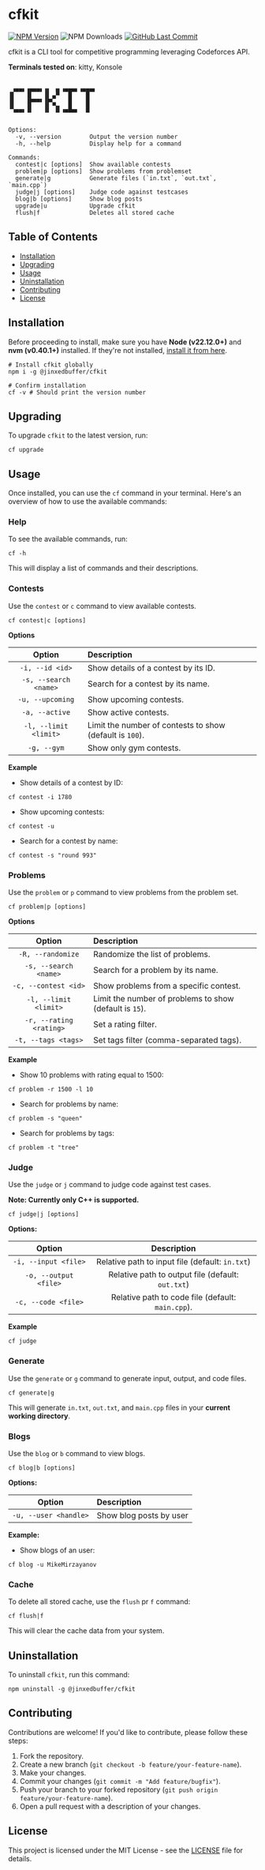 # cfkit

[![NPM Version](https://img.shields.io/npm/v/@jinxedbuffer/cfkit.svg?style=flat)](https://www.npmjs.com/package/@jinxedbuffer/cfkit)
![NPM Downloads](https://img.shields.io/npm/dw/%40jinxedbuffer%2Fcfkit)
[![GitHub Last Commit](https://img.shields.io/github/last-commit/jinxedbuffer/cfkit)](https://github.com/jinxedbuffer/cfkit)

cfkit is a CLI tool for competitive programming leveraging Codeforces API.

**Terminals tested on**: kitty, Konsole

```shell

 ▗▄▄▖▗▄▄▄▖▗▖ ▗▖▗▄▄▄▖▗▄▄▄▖
▐▌   ▐▌   ▐▌▗▞▘  █    █
▐▌   ▐▛▀▀▘▐▛▚▖   █    █
▝▚▄▄▖▐▌   ▐▌ ▐▌▗▄█▄▖  █


Options:
  -v, --version        Output the version number
  -h, --help           Display help for a command

Commands:
  contest|c [options]  Show available contests
  problem|p [options]  Show problems from problemset
  generate|g           Generate files (`in.txt`, `out.txt`, `main.cpp`)
  judge|j [options]    Judge code against testcases
  blog|b [options]     Show blog posts
  upgrade|u            Upgrade cfkit
  flush|f              Deletes all stored cache
```

## Table of Contents

- [Installation](#installation)
- [Upgrading](#upgrading)
- [Usage](#usage)
- [Uninstallation](#uninstallation)
- [Contributing](#contributing)
- [License](#license)

## Installation

Before proceeding to install, make sure you have **Node (v22.12.0+)** and **nvm (v0.40.1+)** installed. If they're not
installed, [install it from here](https://nodejs.org/en/download).

```shell
# Install cfkit globally
npm i -g @jinxedbuffer/cfkit

# Confirm installation
cf -v # Should print the version number
```

## Upgrading

To upgrade `cfkit` to the latest version, run:

```shell
cf upgrade
```

## Usage

Once installed, you can use the `cf` command in your terminal. Here's an overview of how to use the available commands:

### Help

To see the available commands, run:

```shell
cf -h
```

This will display a list of commands and their descriptions.

### Contests

Use the `contest` or `c` command to view available contests.

```shell
cf contest|c [options]
```

**Options**

|        Option         | Description                                              |
|:---------------------:|:---------------------------------------------------------|
|    `-i, --id <id>`    | Show details of a contest by its ID.                     |
| `-s, --search <name>` | Search for a contest by its name.                        |
|   `-u, --upcoming`    | Show upcoming contests.                                  |
|    `-a, --active`     | Show active contests.                                    |
| `-l, --limit <limit>` | Limit the number of contests to show (default is `100`). |
|      `-g, --gym`      | Show only gym contests.                                  |

**Example**

- Show details of a contest by ID:

```shell
cf contest -i 1780
```

- Show upcoming contests:

```shell
cf contest -u
```

- Search for a contest by name:

```shell
cf contest -s "round 993"
```

### Problems

Use the `problem` or `p` command to view problems from the problem set.

```shell
cf problem|p [options]
```

**Options**

|         Option          | Description                                             |
|:-----------------------:|:--------------------------------------------------------|
|    `-R, --randomize`    | Randomize the list of problems.                         |
|  `-s, --search <name>`  | Search for a problem by its name.                       |
|  `-c, --contest <id>`   | Show problems from a specific contest.                  |
|  `-l, --limit <limit>`  | Limit the number of problems to show (default is `15`). |
| `-r, --rating <rating>` | Set a rating filter.                                    |
|   `-t, --tags <tags>`   | Set tags filter (comma-separated tags).                 |

**Example**

- Show 10 problems with rating equal to 1500:

```shell
cf problem -r 1500 -l 10
```

- Search for problems by name:

```shell
cf problem -s "queen"
```

- Search for problems by tags:

```shell
cf problem -t "tree"
```

### Judge

Use the `judge` or `j` command to judge code against test cases.

**Note: Currently only C++ is supported.**

```shell
cf judge|j [options]
```

**Options:**

|        Option         |                    Description                    |
|:---------------------:|:-------------------------------------------------:|
| `-i, --input <file>`  |  Relative path to input file (default: `in.txt`)  |
| `-o, --output <file>` | Relative path to output file (default: `out.txt`) |
|  `-c, --code <file>`  | Relative path to code file (default: `main.cpp`). |

**Example**

```shell
cf judge
```

### Generate

Use the `generate` or `g` command to generate input, output, and code files.

```shell
cf generate|g
```

This will generate `in.txt`, `out.txt`, and `main.cpp` files in your **current working directory**.

### Blogs

Use the `blog` or `b` command to view blogs.

```shell
cf blog|b [options]
```

**Options:**

|        Option         | Description             |
|:---------------------:|:------------------------|
| `-u, --user <handle>` | Show blog posts by user |

**Example:**

- Show blogs of an user:

```shell
cf blog -u MikeMirzayanov
```

### Cache

To delete all stored cache, use the `flush` pr `f` command:

```shell
cf flush|f
```

This will clear the cache data from your system.

## Uninstallation

To uninstall `cfkit`, run this command:

```shell
npm uninstall -g @jinxedbuffer/cfkit
```

## Contributing

Contributions are welcome! If you'd like to contribute, please follow these steps:

1. Fork the repository.
2. Create a new branch (`git checkout -b feature/your-feature-name`).
3. Make your changes.
4. Commit your changes (`git commit -m "Add feature/bugfix"`).
5. Push your branch to your forked repository (`git push origin feature/your-feature-name`).
6. Open a pull request with a description of your changes.

## License

This project is licensed under the MIT License - see the [LICENSE](LICENSE) file for details.